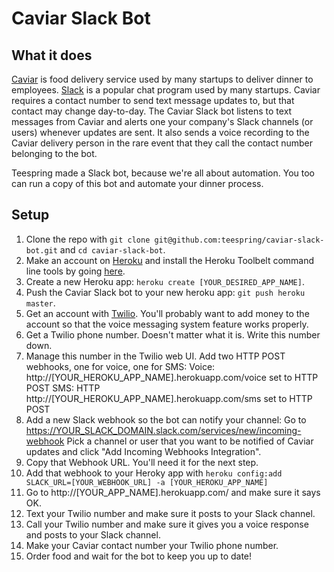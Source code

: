 Caviar Slack Bot
================

What it does
------------
[Caviar](http://trycaviar.com) is food delivery service used by many startups to deliver dinner to employees. [Slack](http://www.slack.com) is a popular chat program used by many startups. Caviar requires a contact number to send text message updates to, but that contact may change day-to-day. The Caviar Slack bot listens to text messages from Caviar and alerts one your company's Slack channels (or users) whenever updates are sent. It also sends a voice recording to the Caviar delivery person in the rare event that they call the contact number belonging to the bot.

Teespring made a Slack bot, because we're all about automation. You too can run a copy of this bot and automate your dinner process.

Setup
-----
1. Clone the repo with `git clone git@github.com:teespring/caviar-slack-bot.git` and `cd caviar-slack-bot`.
1. Make an account on [Heroku](Heroku) and install the Heroku Toolbelt command line tools by going [here](http://toolbelt.heroku.com).
1. Create a new Heroku app: `heroku create [YOUR_DESIRED_APP_NAME]`.
1. Push the Caviar Slack bot to your new heroku app: `git push heroku master`.
1. Get an account with [Twilio](http://www.twilio.com). You'll probably want to add money to the account so that the voice messaging system feature works properly.
1. Get a Twilio phone number. Doesn't matter what it is. Write this number down.
1. Manage this number in the Twilio web UI. Add two HTTP POST webhooks, one for voice, one for SMS:
  Voice: http://[YOUR_HEROKU_APP_NAME].herokuapp.com/voice set to HTTP POST
  SMS: HTTP http://[YOUR_HEROKU_APP_NAME].herokuapp.com/sms set to HTTP POST
1. Add a new Slack webhook so the bot can notify your channel:
  Go to https://YOUR_SLACK_DOMAIN.slack.com/services/new/incoming-webhook
  Pick a channel or user that you want to be notified of Caviar updates and click "Add Incoming Webhooks Integration".
1. Copy that Webhook URL. You'll need it for the next step.
1. Add that webhook to your Heroky app with `heroku config:add SLACK_URL=[YOUR_WEBHOOK_URL] -a [YOUR_HEROKU_APP_NAME]`
1. Go to http://[YOUR_APP_NAME].herokuapp.com/ and make sure it says OK.
1. Text your Twilio number and make sure it posts to your Slack channel.
1. Call your Twilio number and make sure it gives you a voice response and posts to your Slack channel.
1. Make your Caviar contact number your Twilio phone number.
1. Order food and wait for the bot to keep you up to date!
